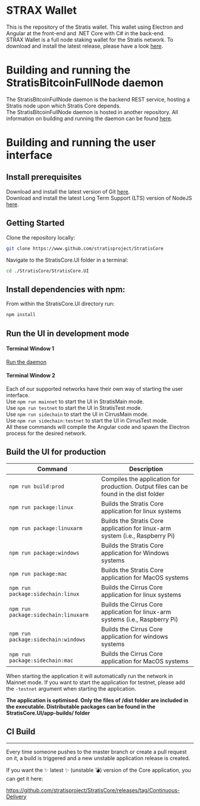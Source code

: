 # STRAX Wallet

This is the repository of the Stratis wallet. This wallet using Electron and Angular at the front-end and .NET Core with C# in the back-end.  
STRAX Wallet is a full node staking wallet for the Stratis network.
To download and install the latest release, please have a look [here](https://github.com/stratisproject/StraxUI/releases).

# Building and running the StratisBitcoinFullNode daemon

The StratisBitcoinFullNode daemon is the backend REST service, hosting a Stratis node upon which Stratis Core depends.  
The StratisBitcoinFullNode daemon is hosted in another repository. All information on building and running the daemon can be found [here](https://github.com/stratisproject/StratisBitcoinFullNode/blob/master/Documentation/getting-started.md).

# Building and running the user interface

## Install prerequisites

Download and install the latest version of Git [here](https://git-scm.com/).  
Download and install the latest Long Term Support (LTS) version of NodeJS [here](https://nodejs.org/). 

## Getting Started

Clone the repository locally:

``` bash
git clone https://www.github.com/stratisproject/StratisCore
```

Navigate to the StratisCore.UI folder in a terminal:
``` bash
cd ./StratisCore/StratisCore.UI
```

## Install dependencies with npm:

From within the StratisCore.UI directory run:

``` bash
npm install
```

## Run the UI in development mode

#### Terminal Window 1
[Run the daemon](https://github.com/stratisproject/StratisBitcoinFullNode/blob/master/Documentation/getting-started.md)  

#### Terminal Window 2
Each of our supported networks have their own way of starting the user interface.  
Use `npm run mainnet` to start the UI in StratisMain mode.  
Use `npm run testnet` to start the UI in StratisTest mode.   
Use `npm run sidechain` to start the UI in CirrusMain mode.   
Use `npm run sidechain:testnet` to start the UI in CirrusTest mode.  
All these commands will compile the Angular code and spawn the Electron process for the desired network.

## Build the UI for production

|Command|Description|
|--|--|
|`npm run build:prod`| Compiles the application for production. Output files can be found in the dist folder |
|`npm run package:linux`| Builds the Stratis Core application for linux systems |
|`npm run package:linuxarm`| Builds the Stratis Core application for linux-arm system (i.e., Raspberry Pi) |
|`npm run package:windows`| Builds the Stratis Core application for Windows systems |
|`npm run package:mac`| Builds the Stratis Core application for MacOS systems |
|`npm run package:sidechain:linux`| Builds the Cirrus Core application for linux systems |
|`npm run package:sidechain:linuxarm`| Builds the Cirrus Core application for linux-arm systems (i.e., Raspberry Pi) |
|`npm run package:sidechain:windows`| Builds the Cirrus Core application for windows systems |
|`npm run package:sidechain:mac`|  Builds the Cirrus Core application for MacOS systems |

When starting the application it will automatically run the network in Mainnet mode. If you want to start the application for testnet, please add the `-testnet` argument when starting the application.

**The application is optimised. Only the files of /dist folder are included in the executable. Distributable packages can be found in the StratisCore.UI/app-builds/ folder**

## CI Build
-----------

Every time someone pushes to the master branch or create a pull request on it, a build is triggered and a new unstable application release is created.

If you want the :sparkles: latest :sparkles: (unstable :bomb:) version of the Core application, you can get it here: 

https://github.com/stratisproject/StratisCore/releases/tag/Continuous-Delivery

